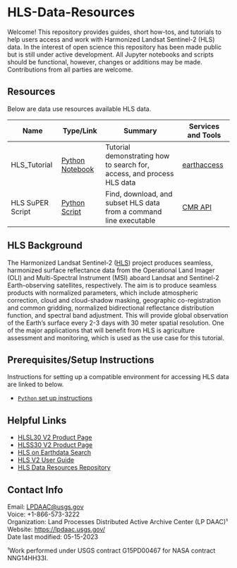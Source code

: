 # HLS-Data-Resources  

Welcome! This repository provides guides, short how-tos, and tutorials to help users access and work with Harmonized Landsat Sentinel-2 (HLS) data. In the interest of open science this repository has been made public but is still under active development. All Jupyter notebooks and scripts should be functional, however, changes or additions may be made. Contributions from all parties are welcome.  

## Resources  

Below are data use resources available HLS data.  

|Name|Type/Link|Summary|Services and Tools|
|----|---------|-------|------------------|
| HLS_Tutorial | [Python Notebook](python/tutorials/HLS_Tutorial.ipynb) | Tutorial demonstrating how to search for, access, and process HLS data | [earthaccess](https://github.com/nsidc/earthaccess) |
| HLS SuPER Script | [Python Script](python/scripts/HLS_SuPER/) | Find, download, and subset HLS data from a command line executable | [CMR API](https://cmr.earthdata.nasa.gov/search/site/docs/search/api.html) |

## HLS Background

The  Harmonized Landsat Sentinel-2 ([HLS](https://lpdaac.usgs.gov/data/get-started-data/collection-overview/missions/harmonized-landsat-sentinel-2-hls-overview/)) project produces seamless, harmonized surface reflectance data from the Operational Land Imager (OLI) and Multi-Spectral Instrument (MSI) aboard Landsat and Sentinel-2 Earth-observing satellites, respectively. The aim is to produce seamless products with normalized parameters, which include atmospheric correction, cloud and cloud-shadow masking, geographic co-registration and common gridding, normalized bidirectional reflectance distribution function, and spectral band adjustment. This will provide global observation of the Earth’s surface every 2-3 days with 30 meter spatial resolution. One of the major applications that will benefit from HLS is agriculture assessment and monitoring, which is used as the use case for this tutorial.

## Prerequisites/Setup Instructions

Instructions for setting up a compatible environment for accessing HLS data are linked to below.
- [`Python` set up instructions](python/setup/setup_instructions.md)

## Helpful Links  

- [HLSL30 V2 Product Page](https://www.doi.org/10.5067/HLS/HLSL30.002)  
- [HLSS30 V2 Product Page](https://www.doi.org/10.5067/HLS/HLSS30.002)  
- [HLS on Earthdata Search](https://search.earthdata.nasa.gov/search?q=%22HLSS30%22)  
- [HLS V2 User Guide](https://lpdaac.usgs.gov/documents/1326/HLS_User_Guide_V2.pdf)  
- [HLS Data Resources Repository](https://github.com/nasa/HLS-Data-Resources)  

## Contact Info  

Email: LPDAAC@usgs.gov  
Voice: +1-866-573-3222  
Organization: Land Processes Distributed Active Archive Center (LP DAAC)¹  
Website: <https://lpdaac.usgs.gov/>  
Date last modified: 05-15-2023  

¹Work performed under USGS contract G15PD00467 for NASA contract NNG14HH33I.  
